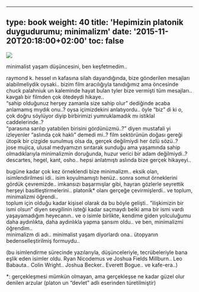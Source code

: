
---
type: book
weight: 40
title: 'Hepimizin platonik duygudurumu; minimalizm'
date: '2015-11-20T20:18:00+02:00'
toc: false
---

![](/courses/minimalizm/minimalizm-1.jpg)


minimalist yaşam düşüncesini, 
ben keşfetmedim..   

raymond k. hessel ın kafasına silah dayandığında, bize gönderilen mesajları alabilmeliydik oysaki.. bizim film aracılığıyla tanıdığımız ama öncesinde chuck palahniuk un kaleminde hayat bulan tyler bize vermişti tüm mesajları.. kavgalı bir filmden çok ötedeydi hikaye..   
“sahip olduğunuz herşey zamanla size sahip olur” dediğinde acaba anlamamış mıydık onu..? oysa içimizdekini anlatıyordu.. öyle “biz” di ki o, çok doğru söylüyor diyip birbirimizi yumruklamadık mı istiklal caddelerinde..?   
“parasına sarılıp yatabilen birisini gördünüzmü..?” diyen mustafali yi izleyenler “aslında çok haklı” demedi mi..? film sektörünün doğası gereği ütopik bir çizgide sunulmuş olsa da, gerçek değilmiydi her özlü sözü..?   
jose mujica, ulusal medyamızın sırıtarak sunduğu ama yaşamında sahip olmadıklarıyla minimalizmin doruğunda, huzur verici bir adam değilmiydi..?  
descartes, hegel, kant, osho.. hepsi anlatmıştı aslında bize gerçek hikayeyi..   

bugüne kadar çok kez örneklendi bize minimalizm.. eksik olan, isimlendirilmesi idi.. isim koyulmamıştı henüz.. sonra somut örneklerini gördük çevremizde.. imkansızı başarmışlar gibi, hayran gözlerle seyrettik herşeyi basitleştirmelerini.. platonik* olanı gerçeğe çevirmişlerdi.. ve toplum, minimalizmi öğrendi..  
toplum için olduğu kadar kişisel olarak da bu böyle gelişti.. ”ilişkimizin bir ismi olsun” diyen sevgilinin isteği kadar saçmaydı belki ama bir ismi vardı yaşayamadığım heyecanın.. ve o isimle birlikte, kendime giden yolculuğumu daha aydınlıkta, daha aydınlıkla yapma şansım oldu.. ve ben, minimalizmi öğrendim..  
minimalizm di adı.. minimalist yaşam diyorlardı ona.. ütopyanın bedenselleştirilmiş formuydu..  

(bu isimlendirme sürecinde yazılarıyla, düşünceleriyle, tecrübeleriyle bana eşlik eden isimler oldu. Ryan Nicodemus ve Joshua Fields Millburn.. Leo Babauta.. Colin Wright.. Joshua Becker.. Everett Bogue.. ve kafe-era..)  

*: gerçekleşmesi mümkün olmayan, ama gerçekleşse ne kadar güzel olur denilen arzular (platon un “devlet” adlı eserinden türetilmiştir)